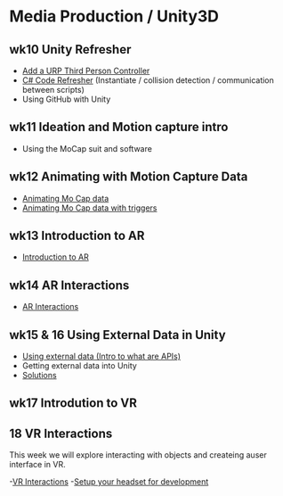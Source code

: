 # Media Production / Unity3D

## wk10 Unity Refresher

 - [Add a URP Third Person Controller](https://uwetom.github.io/media-production-worksheets/wk10-unity-refresher/) 
 - [C# Code Refresher](https://uwetom.github.io/media-production-worksheets/wk10-unity-refresher/code-refresher.html) (Instantiate / collision detection / communication between scripts)
 - Using GitHub with Unity

## wk11 Ideation and Motion capture intro
- Using the MoCap suit and software
 
## wk12 Animating with Motion Capture Data

- [Animating Mo Cap data](https://uwetom.github.io/media-production-worksheets/wk12-animating-mocap-data/)
- [Animating Mo Cap data with triggers](https://uwetom.github.io/media-production-worksheets/wk12-animating-mocap-data/triggers.html)

## wk13 Introduction to AR

- [Introduction to AR](https://uwetom.github.io/media-production-worksheets/wk13-unity-ar-introduction/)

## wk14 AR Interactions

- [AR Interactions](https://uwetom.github.io/media-production-worksheets/wk14-unity-ar-interactions/)

## wk15 & 16 Using External Data in Unity

 - [Using external data (Intro to what are APIs)](https://uwetom.github.io/media-production-worksheets/wk15-using-external-data/)
 - Getting external data into Unity
 - [Solutions](https://uwetom.github.io/media-production-worksheets/wk15-using-external-data/api-solutions.html)

## wk17 Introdution to VR

 


## 18 VR Interactions
This week we will explore interacting with objects and createing auser interface in VR.

-[VR Interactions](https://uwetom.github.io/media-production-worksheets/wk18-more-vr)
-[Setup your headset for development](https://uwetom.github.io/media-production-worksheets/wk18b-setup-headset)
<!--stackedit_data:
eyJoaXN0b3J5IjpbMjI1NzQ1MjUzLDY1ODQ0MjQzLC04MzMyOD
gzMl19
-->